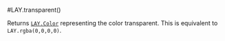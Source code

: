 #LAY.transparent()  

Returns [`LAY.Color`](../object/Color.md) representing the color transparent. This is equivalent to `LAY.rgba(0,0,0,0)`.
